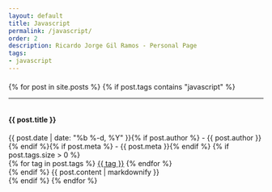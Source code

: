 ```yaml
---
layout: default
title: Javascript
permalink: /javascript/
order: 2
description: Ricardo Jorge Gil Ramos - Personal Page
tags:
- javascript
---
```

<div id="center-body" class="wrap">
  <div id="{{permalink | replace '/' ''}}-page" class="content-body" style="margin:20px 0px">
    <!--<h2><i class="fa fa-warning fa-lg"></i> Javascript: You are in the Javascript area.</h2>-->
    {% for post in site.posts %}
      {% if post.tags contains "javascript" %}
      <hr/>
      <article class="blog-post">
        <div class="row entry">
          <div class="col-sm-1 scrollimation fade-up in">
            <div id="{{ post.entry }}" class="media">
              <div style="overflow: hidden" class="media-body">
                <h4>{{ post.title }}</h4>
                <time datetime="{{ post.date | date: "%F" }}">{{ post.date | date: "%b %-d, %Y" }}{% if post.author %} - {{ post.author }}{% endif %}{% if post.meta %} - {{ post.meta }}{% endif %}</time>
                {% if post.tags.size > 0 %}
                  <div class="post-taglist">
                    {% for tag in post.tags %}
                      <a href="{{ site.baseurl }}/tags/#{{ tag }}-ref" class="post-tag">{{ tag }}</a>
                    {% endfor %}
                  </div>
                {% endif %}          
                {{ post.content | markdownify }}
              </div>
            </div>
          </div>
        </div>
      </article>
      {% endif %}
    {% endfor %}
  </div>
</div>
